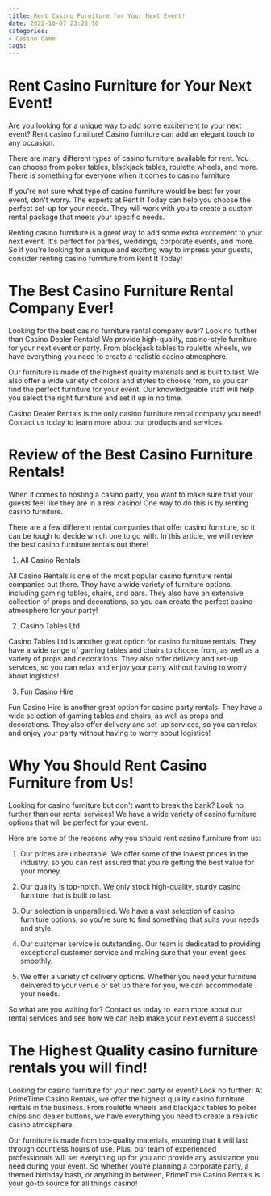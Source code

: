 ```yaml
---
title: Rent Casino Furniture for Your Next Event!
date: 2022-10-07 23:23:16
categories:
- Casino Game
tags:
---
```



#  Rent Casino Furniture for Your Next Event!

Are you looking for a unique way to add some excitement to your next event? Rent casino furniture! Casino furniture can add an elegant touch to any occasion.

There are many different types of casino furniture available for rent. You can choose from poker tables, blackjack tables, roulette wheels, and more. There is something for everyone when it comes to casino furniture.

If you're not sure what type of casino furniture would be best for your event, don't worry. The experts at Rent It Today can help you choose the perfect set-up for your needs. They will work with you to create a custom rental package that meets your specific needs.

Renting casino furniture is a great way to add some extra excitement to your next event. It's perfect for parties, weddings, corporate events, and more. So if you're looking for a unique and exciting way to impress your guests, consider renting casino furniture from Rent It Today!

#  The Best Casino Furniture Rental Company Ever!

Looking for the best casino furniture rental company ever? Look no further than Casino Dealer Rentals! We provide high-quality, casino-style furniture for your next event or party. From blackjack tables to roulette wheels, we have everything you need to create a realistic casino atmosphere.

Our furniture is made of the highest quality materials and is built to last. We also offer a wide variety of colors and styles to choose from, so you can find the perfect furniture for your event. Our knowledgeable staff will help you select the right furniture and set it up in no time.

Casino Dealer Rentals is the only casino furniture rental company you need! Contact us today to learn more about our products and services.

#  Review of the Best Casino Furniture Rentals!

When it comes to hosting a casino party, you want to make sure that your guests feel like they are in a real casino! One way to do this is by renting casino furniture.

There are a few different rental companies that offer casino furniture, so it can be tough to decide which one to go with. In this article, we will review the best casino furniture rentals out there!

1. All Casino Rentals

All Casino Rentals is one of the most popular casino furniture rental companies out there. They have a wide variety of furniture options, including gaming tables, chairs, and bars. They also have an extensive collection of props and decorations, so you can create the perfect casino atmosphere for your party!

2. Casino Tables Ltd

Casino Tables Ltd is another great option for casino furniture rentals. They have a wide range of gaming tables and chairs to choose from, as well as a variety of props and decorations. They also offer delivery and set-up services, so you can relax and enjoy your party without having to worry about logistics!

3. Fun Casino Hire

Fun Casino Hire is another great option for casino party rentals. They have a wide selection of gaming tables and chairs, as well as props and decorations. They also offer delivery and set-up services, so you can relax and enjoy your party without having to worry about logistics!

#  Why You Should Rent Casino Furniture from Us!

Looking for casino furniture but don't want to break the bank? Look no further than our rental services! We have a wide variety of casino furniture options that will be perfect for your event.

Here are some of the reasons why you should rent casino furniture from us:

1. Our prices are unbeatable. We offer some of the lowest prices in the industry, so you can rest assured that you're getting the best value for your money.

2. Our quality is top-notch. We only stock high-quality, sturdy casino furniture that is built to last.

3. Our selection is unparalleled. We have a vast selection of casino furniture options, so you're sure to find something that suits your needs and style.

4. Our customer service is outstanding. Our team is dedicated to providing exceptional customer service and making sure that your event goes smoothly.

5. We offer a variety of delivery options. Whether you need your furniture delivered to your venue or set up there for you, we can accommodate your needs.

So what are you waiting for? Contact us today to learn more about our rental services and see how we can help make your next event a success!

#  The Highest Quality casino furniture rentals you will find!

Looking for casino furniture for your next party or event? Look no further! At PrimeTime Casino Rentals, we offer the highest quality casino furniture rentals in the business. From roulette wheels and blackjack tables to poker chips and dealer buttons, we have everything you need to create a realistic casino atmosphere.

Our furniture is made from top-quality materials, ensuring that it will last through countless hours of use. Plus, our team of experienced professionals will set everything up for you and provide any assistance you need during your event. So whether you’re planning a corporate party, a themed birthday bash, or anything in between, PrimeTime Casino Rentals is your go-to source for all things casino!